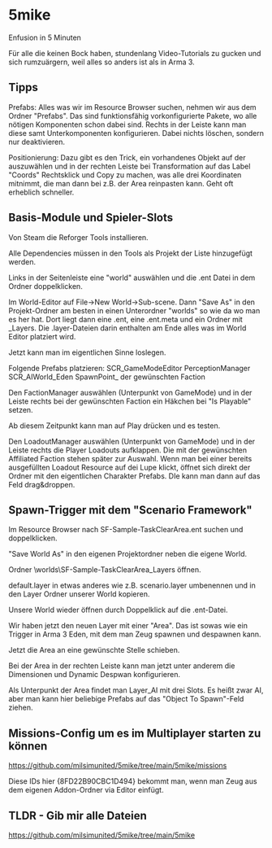 # 5mike

Enfusion in 5 Minuten

Für alle die keinen Bock haben, stundenlang Video-Tutorials zu gucken und sich rumzuärgern, 
weil alles so anders ist als in Arma 3.


## Tipps

Prefabs: Alles was wir im Resource Browser suchen, nehmen wir aus dem Ordner "Prefabs". Das sind funktionsfähig vorkonfigurierte Pakete, wo alle nötigen Komponenten schon dabei sind. Rechts in der Leiste kann man diese samt Unterkomponenten konfigurieren. Dabei nichts löschen, sondern nur deaktivieren.

Positionierung: Dazu gibt es den Trick, ein vorhandenes Objekt auf der auszuwählen und in der rechten Leiste bei Transformation auf das Label "Coords" Rechtsklick und Copy zu machen, was alle drei Koordinaten mitnimmt, die man dann bei z.B. der Area reinpasten kann. Geht oft erheblich schneller.


## Basis-Module und Spieler-Slots

Von Steam die Reforger Tools installieren.

Alle Dependencies müssen in den Tools als Projekt der Liste hinzugefügt werden.

Links in der Seitenleiste eine "world" auswählen und die .ent Datei in dem Ordner doppelklicken. 

Im  World-Editor auf File->New World->Sub-scene.
Dann "Save As" in den Projekt-Ordner am besten in einen Unterordner "worlds" so wie da wo man es her hat. 
Dort liegt dann eine .ent, eine .ent.meta und ein Ordner mit _Layers. Die .layer-Dateien darin enthalten am Ende alles was im World Editor platziert wird.

Jetzt kann man im eigentlichen Sinne loslegen.

Folgende Prefabs platzieren:
SCR_GameModeEditor
PerceptionManager
SCR_AIWorld_Eden
SpawnPoint_ der gewünschten Faction

Den FactionManager auswählen (Unterpunkt von GameMode) und in der Leiste rechts bei der gewünschten Faction ein Häkchen bei "Is Playable" setzen.

Ab diesem Zeitpunkt kann man auf Play drücken und es testen.

Den LoadoutManager auswählen (Unterpunkt von GameMode) und in der Leiste rechts die Player Loadouts aufklappen. Die mit der gewünschten Affiliated Faction stehen später zur Auswahl. Wenn man bei einer bereits ausgefüllten Loadout Resource auf dei Lupe klickt, öffnet sich direkt der Ordner mit den eigentlichen Charakter Prefabs. DIe kann man dann auf das Feld drag&droppen.


## Spawn-Trigger mit dem "Scenario Framework"

Im Resource Browser nach SF-Sample-TaskClearArea.ent suchen und doppelklicken. 

"Save World As" in den eigenen Projektordner neben die eigene World.

Ordner \worlds\SF-Sample-TaskClearArea_Layers öffnen.

default.layer in etwas anderes wie z.B. scenario.layer umbenennen und in den Layer Ordner unserer World kopieren.

Unsere World wieder öffnen durch Doppelklick auf die .ent-Datei.

Wir haben jetzt den neuen Layer mit einer "Area". Das ist sowas wie ein Trigger in Arma 3 Eden, mit dem man Zeug spawnen und despawnen kann.

Jetzt die Area an eine gewünschte Stelle schieben.

Bei der Area in der rechten Leiste kann man jetzt unter anderem die Dimensionen und Dynamic Despwan konfigurieren. 

Als Unterpunkt der Area findet man Layer_AI mit drei Slots. Es heißt zwar AI, aber man kann hier beliebige Prefabs auf das "Object To Spawn"-Feld ziehen.


## Missions-Config um es im Multiplayer starten zu können

https://github.com/milsimunited/5mike/tree/main/5mike/missions

Diese IDs hier {8FD22B90CBC1D494} bekommt man, wenn man Zeug aus dem eigenen Addon-Ordner via Editor einfügt.


## TLDR - Gib mir alle Dateien
https://github.com/milsimunited/5mike/tree/main/5mike
